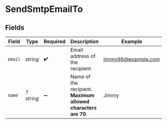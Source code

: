 # SendSmtpEmailTo


## Fields

| Field                                                          | Type                                                           | Required                                                       | Description                                                    | Example                                                        |
| -------------------------------------------------------------- | -------------------------------------------------------------- | -------------------------------------------------------------- | -------------------------------------------------------------- | -------------------------------------------------------------- |
| `email`                                                        | *string*                                                       | :heavy_check_mark:                                             | Email address of the recipient                                 | jimmy98@example.com                                            |
| `name`                                                         | *?string*                                                      | :heavy_minus_sign:                                             | Name of the recipient. **Maximum allowed characters are 70**.<br/> | Jimmy                                                          |